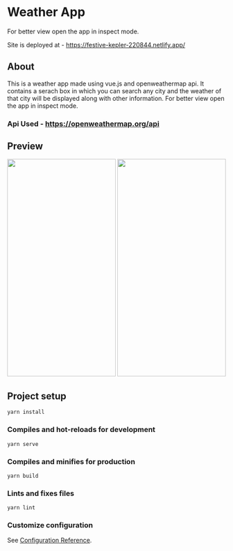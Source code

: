 # Weather App

For better view open the app in inspect mode.

Site is deployed at - https://festive-kepler-220844.netlify.app/

## About

This is a weather app made using vue.js and openweathermap api. It contains a serach box in which you can search any city and the weather of that city will be displayed along with other information. For better view open the app in inspect mode.

### Api Used - https://openweathermap.org/api


## Preview


<img src="https://user-images.githubusercontent.com/72314518/138607100-1989c504-d0cf-4d7f-96f2-edc3c9febfe9.png" width="250" height="500">     <img src="https://user-images.githubusercontent.com/72314518/138607164-e86fd5e2-fc69-4343-8a6c-b414655cd06d.png" width="250" height="500">


## 







## Project setup
```
yarn install
```

### Compiles and hot-reloads for development
```
yarn serve
```

### Compiles and minifies for production
```
yarn build
```

### Lints and fixes files
```
yarn lint
```

### Customize configuration
See [Configuration Reference](https://cli.vuejs.org/config/).
